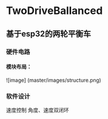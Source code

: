 # TwoDriveBallanced
## 基于esp32的两轮平衡车
### 硬件电路
#### 模块布局：
![image] (master/images/structure.png)
### 软件设计
速度控制
角度、速度双闭环
